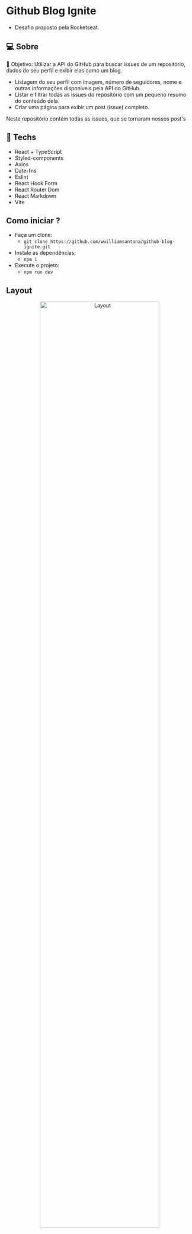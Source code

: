 # Github Blog Ignite
- Desafio proposto pela Rocketseat.

## :computer: Sobre


🧠 Objetivo: Utilizar a API do GitHub para buscar issues de um repositório, dados do seu perfil e exibir elas como um blog. 
  * Listagem do seu perfil com imagem, número de seguidores, nome e outras informações disponíveis pela API do GitHub.
  * Listar e filtrar todas as issues do repositório com um pequeno resumo do conteúdo dela.
  * Criar uma página para exibir um post (issue) completo.   
  
  Neste repositório contém todas as issues, que se tornaram nossos post's 



## :rocket: Techs

- React + TypeScript
- Styled-components
- Axios
- Date-fns
- Eslint
- React Hook Form
- React Router Dom
- React Markdown
- Vite


## Como iniciar ?

- Faça um clone:
  - ```git clone https://github.com/wwilliamsantana/github-blog-ignite.git ``` 
- Instale as dependências:
  - ``` npm i ```
- Execute o projeto:
  - ```npm run dev ```
  
## Layout

<div align="center">
  
  
  <img alt="Layout" src="https://user-images.githubusercontent.com/84254929/202798380-946bdc77-dd0d-4cb2-863e-a1ba927fe371.png" width="80%">
  <img alt="Layout" src="https://user-images.githubusercontent.com/84254929/202798386-74df2d4f-765d-45fe-91d1-517396401809.png" width="80%">
 



</div>

